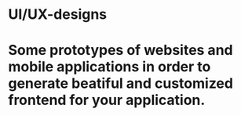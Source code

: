 # UI/UX-designs

# Some prototypes of websites and mobile applications in order to generate beatiful and customized frontend for your application.
